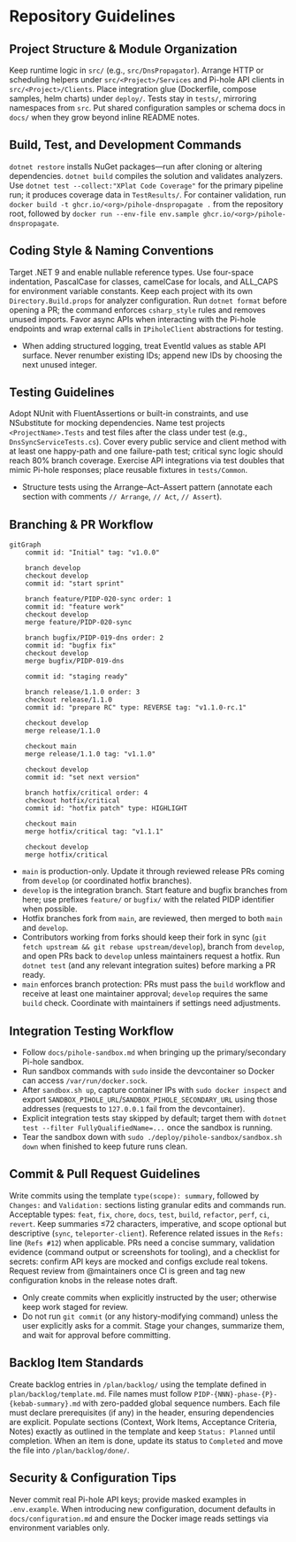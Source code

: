 # Repository Guidelines

## Project Structure & Module Organization
Keep runtime logic in `src/` (e.g., `src/DnsPropagator`). Arrange HTTP or scheduling helpers under `src/<Project>/Services` and Pi-hole API clients in `src/<Project>/Clients`. Place integration glue (Dockerfile, compose samples, helm charts) under `deploy/`. Tests stay in `tests/`, mirroring namespaces from `src`. Put shared configuration samples or schema docs in `docs/` when they grow beyond inline README notes.

## Build, Test, and Development Commands
`dotnet restore` installs NuGet packages—run after cloning or altering dependencies. `dotnet build` compiles the solution and validates analyzers. Use `dotnet test --collect:"XPlat Code Coverage"` for the primary pipeline run; it produces coverage data in `TestResults/`. For container validation, run `docker build -t ghcr.io/<org>/pihole-dnspropagate .` from the repository root, followed by `docker run --env-file env.sample ghcr.io/<org>/pihole-dnspropagate`.

## Coding Style & Naming Conventions
Target .NET 9 and enable nullable reference types. Use four-space indentation, PascalCase for classes, camelCase for locals, and ALL_CAPS for environment variable constants. Keep each project with its own `Directory.Build.props` for analyzer configuration. Run `dotnet format` before opening a PR; the command enforces `csharp_style` rules and removes unused imports. Favor async APIs when interacting with the Pi-hole endpoints and wrap external calls in `IPiholeClient` abstractions for testing.
- When adding structured logging, treat EventId values as stable API surface. Never renumber existing IDs; append new IDs by choosing the next unused integer.

## Testing Guidelines
Adopt NUnit with FluentAssertions or built-in constraints, and use NSubstitute for mocking dependencies. Name test projects `<ProjectName>.Tests` and test files after the class under test (e.g., `DnsSyncServiceTests.cs`). Cover every public service and client method with at least one happy-path and one failure-path test; critical sync logic should reach 80% branch coverage. Exercise API integrations via test doubles that mimic Pi-hole responses; place reusable fixtures in `tests/Common`.
- Structure tests using the Arrange–Act–Assert pattern (annotate each section with comments `// Arrange`, `// Act`, `// Assert`).

## Branching & PR Workflow
```mermaid
gitGraph
    commit id: "Initial" tag: "v1.0.0"

    branch develop
    checkout develop
    commit id: "start sprint"

    branch feature/PIDP-020-sync order: 1
    commit id: "feature work"
    checkout develop
    merge feature/PIDP-020-sync

    branch bugfix/PIDP-019-dns order: 2
    commit id: "bugfix fix"
    checkout develop
    merge bugfix/PIDP-019-dns

    commit id: "staging ready"

    branch release/1.1.0 order: 3
    checkout release/1.1.0
    commit id: "prepare RC" type: REVERSE tag: "v1.1.0-rc.1"

    checkout develop
    merge release/1.1.0

    checkout main
    merge release/1.1.0 tag: "v1.1.0"

    checkout develop
    commit id: "set next version"

    branch hotfix/critical order: 4
    checkout hotfix/critical
    commit id: "hotfix patch" type: HIGHLIGHT

    checkout main
    merge hotfix/critical tag: "v1.1.1"

    checkout develop
    merge hotfix/critical
```
- `main` is production-only. Update it through reviewed release PRs coming from `develop` (or coordinated hotfix branches).
- `develop` is the integration branch. Start feature and bugfix branches from here; use prefixes `feature/` or `bugfix/` with the related PIDP identifier when possible.
- Hotfix branches fork from `main`, are reviewed, then merged to both `main` and `develop`.
- Contributors working from forks should keep their fork in sync (`git fetch upstream && git rebase upstream/develop`), branch from `develop`, and open PRs back to `develop` unless maintainers request a hotfix. Run `dotnet test` (and any relevant integration suites) before marking a PR ready.
- `main` enforces branch protection: PRs must pass the `build` workflow and receive at least one maintainer approval; `develop` requires the same `build` check. Coordinate with maintainers if settings need adjustments.

## Integration Testing Workflow
- Follow `docs/pihole-sandbox.md` when bringing up the primary/secondary Pi-hole sandbox.
- Run sandbox commands with `sudo` inside the devcontainer so Docker can access `/var/run/docker.sock`.
- After `sandbox.sh up`, capture container IPs with `sudo docker inspect` and export `SANDBOX_PIHOLE_URL`/`SANDBOX_PIHOLE_SECONDARY_URL` using those addresses (requests to `127.0.0.1` fail from the devcontainer).
- Explicit integration tests stay skipped by default; target them with `dotnet test --filter FullyQualifiedName=...` once the sandbox is running.
- Tear the sandbox down with `sudo ./deploy/pihole-sandbox/sandbox.sh down` when finished to keep future runs clean.

## Commit & Pull Request Guidelines
Write commits using the template `type(scope): summary`, followed by `Changes:` and `Validation:` sections listing granular edits and commands run. Acceptable types: `feat`, `fix`, `chore`, `docs`, `test`, `build`, `refactor`, `perf`, `ci`, `revert`. Keep summaries ≤72 characters, imperative, and scope optional but descriptive (`sync`, `teleporter-client`). Reference related issues in the `Refs:` line (`Refs #12`) when applicable. PRs need a concise summary, validation evidence (command output or screenshots for tooling), and a checklist for secrets: confirm API keys are mocked and configs exclude real tokens. Request review from @maintainers once CI is green and tag new configuration knobs in the release notes draft.
- Only create commits when explicitly instructed by the user; otherwise keep work staged for review.
- Do not run `git commit` (or any history-modifying command) unless the user explicitly asks for a commit. Stage your changes, summarize them, and wait for approval before committing.

## Backlog Item Standards
Create backlog entries in `/plan/backlog/` using the template defined in `plan/backlog/template.md`. File names must follow `PIDP-{NNN}-phase-{P}-{kebab-summary}.md` with zero-padded global sequence numbers. Each file must declare prerequisites (if any) in the header, ensuring dependencies are explicit. Populate sections (Context, Work Items, Acceptance Criteria, Notes) exactly as outlined in the template and keep `Status: Planned` until completion. When an item is done, update its status to `Completed` and move the file into `/plan/backlog/done/`.

## Security & Configuration Tips
Never commit real Pi-hole API keys; provide masked examples in `.env.example`. When introducing new configuration, document defaults in `docs/configuration.md` and ensure the Docker image reads settings via environment variables only.
